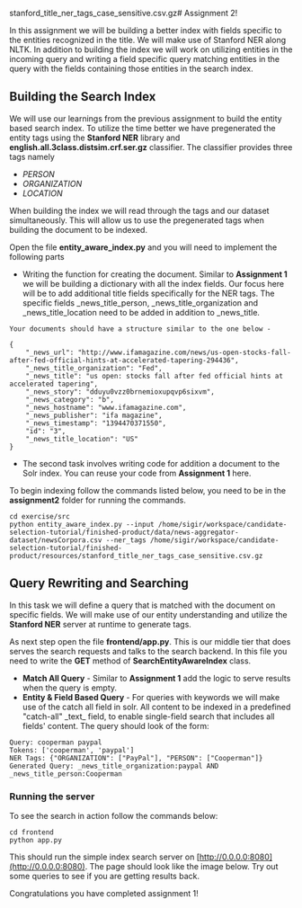 stanford_title_ner_tags_case_sensitive.csv.gz# Assignment 2!

In this assignment we will be building a better index with fields specific to the entities recognized in the title. We will make use of Stanford NER along NLTK. In addition to building the index we will work on utilizing entities in the incoming query and writing a field specific query matching entities in the query with the fields containing those entities in the search index. 

## Building the Search Index
We will use our learnings from the previous assignment to build the entity based search index. To utilize the time better we have pregenerated the entity tags using the **Stanford NER** library and **english.all.3class.distsim.crf.ser.gz** classifier. The classifier provides three tags namely

* *PERSON*
* *ORGANIZATION*
* *LOCATION*

When building the index we will read through the tags and our dataset simultaneously. This will allow us to use the pregenerated tags when building the document to be indexed. 

Open the file **entity\_aware\_index.py** and you will need to implement the following parts

* Writing the function for creating the document. Similar to **Assignment 1** we will be building a dictionary with all the index fields. Our focus here will be to add additional title fields specifically for the NER tags. The specific fields \_news\_title\_person, \_news\_title\_organization and \_news\_title\_location need to be added in addition to \_news\_title. 

~~~
Your documents should have a structure similar to the one below -

{
	"_news_url": "http://www.ifamagazine.com/news/us-open-stocks-fall-after-fed-official-hints-at-accelerated-tapering-294436",
	"_news_title_organization": "Fed",
	"_news_title": "us open: stocks fall after fed official hints at accelerated tapering",
	"_news_story": "dduyu0vzz0brnemioxupqvp6sixvm",
	"_news_category": "b",
	"_news_hostname": "www.ifamagazine.com",
	"_news_publisher": "ifa magazine",
	"_news_timestamp": "1394470371550",
	"id": "3",
	"_news_title_location": "US"
}
~~~

* The second task involves writing code for addition a document to the Solr index. You can reuse your code from **Assignment 1** here.

To begin indexing follow the commands listed below, you need to be in the **assignment2** folder for running the commands.

~~~
cd exercise/src
python entity_aware_index.py --input /home/sigir/workspace/candidate-selection-tutorial/finished-product/data/news-aggregator-dataset/newsCorpora.csv --ner_tags /home/sigir/workspace/candidate-selection-tutorial/finished-product/resources/stanford_title_ner_tags_case_sensitive.csv.gz
~~~

## Query Rewriting and Searching
In this task we will define a query that is matched with the document on specific fields. We will make use of our entity understanding and utilize the **Stanford NER** server at runtime to generate tags. 

As next step open the file **frontend/app.py**. This is our middle tier that does serves the search requests and talks to the search backend. In this file you need to write the **GET** method of **SearchEntityAwareIndex** class. 

* **Match All Query** - Similar to **Assignment 1** add the logic to serve results when the query is empty.
* **Entity & Field Based Query** - For queries with keywords we will make use of the catch all field in solr. All content to be indexed in a predefined "catch-all" \_text\_ field, to enable single-field search that includes all fields' content. The query should look of the form:

~~~
Query: cooperman paypal
Tokens: ['cooperman', 'paypal']
NER Tags: {"ORGANIZATION": ["PayPal"], "PERSON": ["Cooperman"]}
Generated Query: _news_title_organization:paypal AND _news_title_person:Cooperman
~~~

### Running the server
To see the search in action follow the commands below:

~~~
cd frontend
python app.py
~~~

This should run the simple index search server on [http://0.0.0.0:8080](http://0.0.0.0:8080). The page should look like the image below. Try out some queries to see if you are getting results back.

Congratulations you have completed assignment 1!





